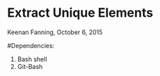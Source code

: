 # Extract Unique Elements
Keenan Fanning, October 6, 2015

#Dependencies: 
1. Bash shell
2. Git-Bash
